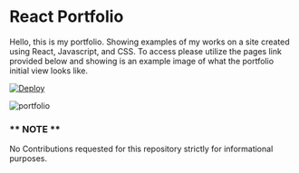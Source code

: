 # React Portfolio

Hello, this is my portfolio. Showing examples of my works on a site created using React, Javascript, and CSS. To access please utilize the pages link provided below and showing is an example image of what the portfolio initial view looks like.

[![Deploy](https://www.herokucdn.com/deploy/button.svg)](https://my-portfolio-reacts.herokuapp.com/)



![portfolio](https://user-images.githubusercontent.com/73320520/137838745-2309a487-f381-4947-b4a8-6c9dde2f88c9.PNG)


### ** NOTE **
No Contributions requested for this repository strictly for informational purposes.
